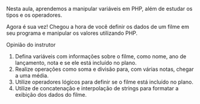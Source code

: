 Nesta aula, aprendemos a manipular variáveis em PHP, além de estudar os tipos e os operadores.

Agora é sua vez! Chegou a hora de você definir os dados de um filme em seu programa e manipular os valores utilizando PHP.

Opinião do instrutor

1. Defina variáveis com informações sobre o filme, como nome, ano de lançamento, nota e se ele está incluído no plano.
2. Realize operações como soma e divisão para, com várias notas, chegar a uma média.
3. Utilize operadores lógicos para definir se o filme está incluído no plano.
4. Utilize de concatenação e interpolação de strings para formatar a exibição dos dados do filme.
